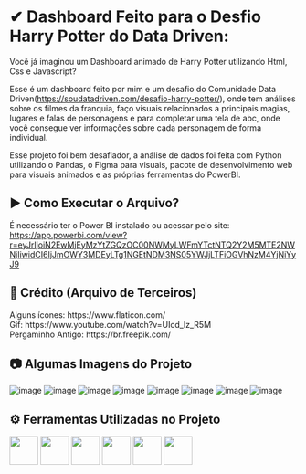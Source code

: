 
# ✔ Dashboard Feito para o Desfio Harry Potter do Data Driven:

<div> Você já imaginou um Dashboard animado de Harry Potter utilizando Html, Css e Javascript? </div>

Esse é um dashboard feito por mim e um desafio do Comunidade Data Driven(https://soudatadriven.com/desafio-harry-potter/), onde tem análises sobre os filmes da franquia, faço visuais relacionados a principais magias, lugares e falas de personagens e para completar uma tela de abc, onde você consegue ver informações sobre cada personagem de forma individual.

<div>
  Esse projeto foi bem desafiador, a análise de dados foi feita com Python utilizando o Pandas, o Figma para visuais, pacote de desenvolvimento web para visuais animados e as próprias ferramentas do PowerBI.
</div>

## ▶ Como Executar o Arquivo?

É necessário ter o Power BI instalado ou acessar pelo site:
https://app.powerbi.com/view?r=eyJrIjoiN2EwMjEyMzYtZGQzOC00NWMyLWFmYTctNTQ2Y2M5MTE2NWNjIiwidCI6IjJmOWY3MDEyLTg1NGEtNDM3NS05YWJjLTFiOGVhNzM4YjNiYyJ9

## 🔗 Crédito (Arquivo de Terceiros)

<div> Alguns ícones: https://www.flaticon.com/ </div>
<div> Gif: https://www.youtube.com/watch?v=UIcd_lz_R5M </div>
<div> Pergaminho Antigo: https://br.freepik.com/ </div>

## 📷 Algumas Imagens do Projeto

![image](https://github.com/user-attachments/assets/91881e4a-1dc8-45ca-8e6b-bc15a1eb542c)
![image](https://github.com/user-attachments/assets/dc676c94-c90f-4de4-866b-0047b2bade32)
![image](https://github.com/user-attachments/assets/7b331d47-10b3-4259-ab43-ac6debb39c72)
![image](https://github.com/user-attachments/assets/2e6b56ee-01e7-45f1-b935-5588d79394bc)
![image](https://github.com/user-attachments/assets/c71fda21-7d3c-4bf9-9457-441aaa9c144f)
![image](https://github.com/user-attachments/assets/4972323f-86d3-42ee-8be2-ee6ef7fee8a0)
![image](https://github.com/user-attachments/assets/9aab6ff5-bdc7-41de-9a06-008656e5f839)
![image](https://github.com/user-attachments/assets/a3ed546e-3bc0-4503-9ad0-d4e41bc9c3dd)










## ⚙ Ferramentas Utilizadas no Projeto

<div>
  <img width="50px" lang="50px" src="https://cdn.jsdelivr.net/gh/devicons/devicon@latest/icons/figma/figma-original.svg" />
  <img width="50px" lang="50px" src="https://upload.wikimedia.org/wikipedia/commons/thumb/c/cf/New_Power_BI_Logo.svg/1200px-New_Power_BI_Logo.svg.png" />
  <img width="50px" lang="50px" src="https://cdn.jsdelivr.net/gh/devicons/devicon@latest/icons/python/python-original-wordmark.svg" />
  <img width="50px" lang="50px" src="https://cdn.jsdelivr.net/gh/devicons/devicon@latest/icons/javascript/javascript-original.svg" />
  <img width="50px" lang="50px" src="https://cdn.jsdelivr.net/gh/devicons/devicon@latest/icons/css3/css3-original-wordmark.svg" />
  <img width="50px" lang="50px" src="https://cdn.jsdelivr.net/gh/devicons/devicon@latest/icons/html5/html5-original-wordmark.svg" />   
</div>

